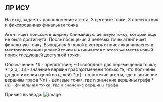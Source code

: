 ## ЛР ИСУ

На вход задается расположение агента, 3 целевые точки, 3 препятствия и фиксированная финальная точка

Агент ищет поиском в ширину ближайшую целевую точку, которая еще не была достигнута. После посещения 3 целевых точек агент ищет финальную точку. 
Выводятся 5 полей в которых поиск оканчивается в местоположении целевой точки и начинается с этого же места новый поиск следующей доступной точки.

Обозначение:
  *\# - препятствие;
  *0 свободное для перемещения точка;
  *1,2,3,...13 - значение вершин графа(отмечены только те, что получены до достижения одной из целей)
  *[n] - положение агента, где n значение вершины графа
  *{n} - целевые точки, где n значение вершины графа
  *(n) - финальная точка, где n значение вершины графа
  
  Пример выввода:
  ![image](https://user-images.githubusercontent.com/71066561/198882279-82e639e5-6e24-4a5e-871d-90817b4fabba.png)
